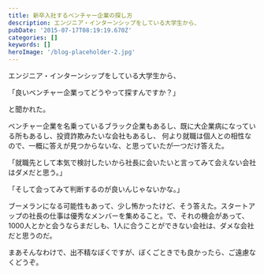 ```yaml
---
title: 新卒入社するベンチャー企業の探し方
description: エンジニア・インターンシップをしている大学生から、
pubDate: '2015-07-17T08:19:19.670Z'
categories: []
keywords: []
heroImage: '/blog-placeholder-2.jpg'
---
```


エンジニア・インターンシップをしている大学生から、

「良いベンチャー企業ってどうやって探すんですか？」

と聞かれた。

ベンチャー企業を名乗っているブラック企業もあるし、既に大企業病になっている所もあるし、投資詐欺みたいな会社もあるし、 何より就職は個人との相性なので、一概に答えが見つからないな、と思っていたが一つだけ答えた。

「就職先として本気で検討したいから社長に会いたいと言ってみて会えない会社はダメだと思う。」

「そして会ってみて判断するのが良いんじゃないかな。」

ブーメランになる可能性もあって、少し怖かったけど、そう答えた。スタートアップの社長の仕事は優秀なメンバーを集めること。で、それの機会があって、1000人とかと会うならまだしも、1人に合うことができない会社は、ダメな会社だと思うのだ。

まあそんなわけで、出不精なぼくですが、ぼくごときでも良かったら、ご遠慮なくどうぞ。